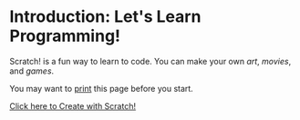 # Introduction: Let's Learn Programming!

Scratch! is a fun way to learn to code. You can make your own *art*, *movies*, and *games*. 

You may want to <a href="" onClick="window.print();return false">print</a> this page before you start.

<a href="https://scratch.mit.edu/projects/editor/" target="_blank">Click here to Create with Scratch!</a>
